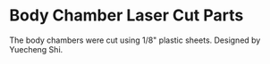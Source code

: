 # Body Chamber Laser Cut Parts

The body chambers were cut using 1/8" plastic sheets. Designed by Yuecheng Shi.